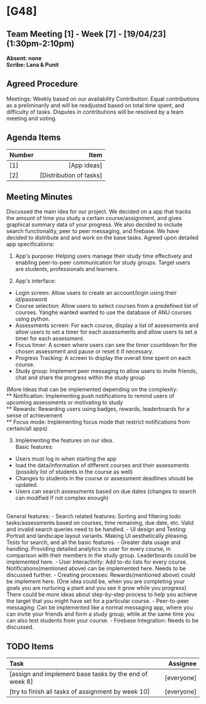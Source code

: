# [G48]

## Team Meeting [1] - Week [7] - [19/04/23] (1:30pm-2:10pm)
**Absent: none**
<br>
**Scribe: Lana & Punit**

## Agreed Procedure
Meetings: Weekly based on our availability
Contribution: Equal contributions as a preliminarily and will be readjusted based on total time spent, 
and difficulty of tasks. Disputes in contributions will be resolved by a team meeting and voting.  

## Agenda Items
| Number   |                    Item |
|:---------|------------------------:|
| [1]      |             [App ideas] |
| [2]      | [Distribution of tasks] |

## Meeting Minutes
Discussed the main idea for our project. We decided on a app that tracks the amount of time you study 
a certain course/assignment, and gives graphical summary data of your progress. We also decided to include
search functionality, peer to peer messaging, and firebase. We have decided to distribute and and work on
the base tasks.
Agreed upon detailed app specifications:

1. App's purpose:
Helping users manage their study time effectively and enabling peer-to-peer communication for study 
groups. Target users are students, professionals and learners.

2. App's interface:
- Login screen: Allow users to create an account/login using their id/password
- Course selection: Allow users to select courses from a predefined list of courses. Yanghe wanted
wanted to use the database of ANU courses using python.
- Assessments screen: For each course, display a list of assessments and allow users to set a timer for
each assessments and allow users to set a timer for each assessment. 
- Focus timer: A screen where users can see the timer countdown for the chosen assessment and pause or 
reset it if necessary.
- Progress Tracking: A screen to display the overall time spent on each course. 
- Study group: Implement peer messaging to allow users to invite friends, chat and share the progress
within the study group

(More Ideas that can be implemented depending on the complexity: <br>
** Notification: Implementing push notifications to remind users of upcoming assessments or motivating to study <br>
** Rewards: Rewarding users using badges, rewards, leaderboards for a sense of achievement<br>
** Focus mode: Implementing focus mode that restrict notifications from certain/all apps)<br>

3. Implementing the features on our idea.<br>
Basic features:
- Users must log in when starting the app
- load the data/information of different courses and their assessments (possibly list of students in the course as well)
- Changes to students in the course or assessment deadlines should be updated.
- Users can search assessments based on due dates (changes to search can modified if not complex enough)
<br>
General features:
- Search related features: Sorting and filtering todo tasks/assessments based on courses, time remaining, 
due date, etc. Valid and invalid search queries need to be handled.
- UI design and Testing: Portrait and landscape layout variants. Making UI aesthetically pleasing. Tests
for search, and all the basic features.
- Greater data usage and handling: Providing detailed analytics to user for every course, in comparison 
with their members in the study group. Leaderboards could be implemented here.
- User Interactivity: Add to-do lists for every course. Notifications(mentioned above) can be implemented here.
Needs to be discussed further.
- Creating processes: Rewards(mentioned above) could be implement here. (One idea could be, when you are completing
your goals you are nurturing a plant and you see it grow while you progress) There could be more ideas about step-by-step
process to help you achieve the target that you might have set for a particular course.
- Peer-to-peer messaging: Can be implemented like a normal messaging app, where you can invite your friends and 
form a study group, while at the same time you can also test students from your course.
- Firebase Integration: Needs to be discussed.

## TODO Items
| Task                                                   |   Assignee |
|:-------------------------------------------------------|-----------:|
| [assign and implement base tasks by the end of week 8] | [everyone] |
| [try to finish all tasks of assignment by week 10]     | [everyone] |
